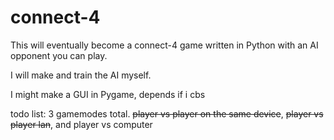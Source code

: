 # connect-4

This will eventually become a connect-4 game written in Python with an AI opponent you can play.

I will make and train the AI myself.

I might make a GUI in Pygame, depends if i cbs

todo list:
3 gamemodes total. ~~player vs player on the same device~~, ~~player vs player lan~~, and player vs computer
